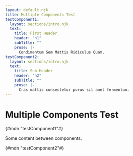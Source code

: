 ```yaml
---
layout: default.njk
title: Multiple Components Test
testComponent1:
  layout: sections/intro.njk
  text:
    title: First Header
    header: "h1"
    subTitle: ""
    prose: |-
      Condimentum Sem Mattis Ridiculus Quam.
testComponent2:
  layout: sections/intro.njk
  text:
    title: Sub Header
    header: "h2"
    subTitle: ""
    prose: |-
      Cras mattis consectetur purus sit amet fermentum.   
---
```


# Multiple Components Test

{#mdn "testComponent1"#}

Some content between components.

{#mdn "testComponent2"#}